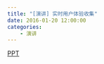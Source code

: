 ```yaml
---
title: "[演讲] 实时用户体验收集"
date: 2016-01-20 12:00:00
categories:
    - 演讲
---
```


[PPT](https://www.slideshare.net/wyvernnot/ss-63231573)
